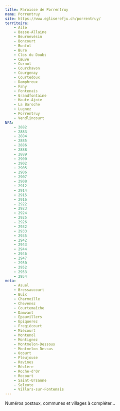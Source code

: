 ```yaml
---
title: Paroisse de Porrentruy
name: Porrentruy
site: https://www.egliserefju.ch/porrentruy/
territoire:
    - Alle
    - Basse-Allaine
    - Beurnevésin
    - Boncourt
    - Bonfol
    - Bure
    - Clos du Doubs
    - Cœuve
    - Cornol
    - Courchavon
    - Courgenay
    - Courtedoux
    - Damphreux
    - Fahy
    - Fontenais
    - Grandfontaine
    - Haute-Ajoie
    - La Baroche
    - Lugnez
    - Porrentruy
    - Vendlincourt
NPA:
    - 2882
    - 2883 
    - 2884 
    - 2885 
    - 2886 
    - 2888 
    - 2889 
    - 2900
    - 2902
    - 2905
    - 2906
    - 2907
    - 2908
    - 2912
    - 2914
    - 2915
    - 2916
    - 2922
    - 2923
    - 2924
    - 2925
    - 2926
    - 2932
    - 2933
    - 2935
    - 2942
    - 2943
    - 2944
    - 2946
    - 2947
    - 2950
    - 2952
    - 2953
    - 2954
meta:
    - Asuel
    - Bressaucourt
    - Buix
    - Charmoille
    - Chevenez
    - Courtemaîche
    - Damvant
    - Epauvillers
    - Epiquerez
    - Fregiécourt
    - Miécourt
    - Montenol
    - Montignez
    - Montmelon-Dessous
    - Montmelon-Dessus
    - Ocourt
    - Pleujouse
    - Ravines
    - Réclère
    - Roche-d'Or
    - Rocourt
    - Saint-Ursanne
    - Seleute
    - Villars-sur-Fontenais
---
```


Numéros postaux, communes et villages à compléter...